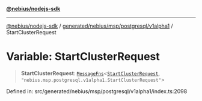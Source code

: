 [**@nebius/nodejs-sdk**](../../../../../../README.md)

---

[@nebius/nodejs-sdk](../../../../../../README.md) / [generated/nebius/msp/postgresql/v1alpha1](../README.md) / StartClusterRequest

# Variable: StartClusterRequest

> **StartClusterRequest**: [`MessageFns`](../../../../../../runtime/protos/core/interfaces/MessageFns.md)\<[`StartClusterRequest`](../interfaces/StartClusterRequest.md), `"nebius.msp.postgresql.v1alpha1.StartClusterRequest"`\>

Defined in: src/generated/nebius/msp/postgresql/v1alpha1/index.ts:2098
